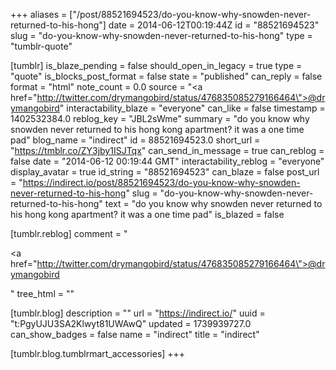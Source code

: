 +++
aliases = ["/post/88521694523/do-you-know-why-snowden-never-returned-to-his-hong"]
date = 2014-06-12T00:19:44Z
id = "88521694523"
slug = "do-you-know-why-snowden-never-returned-to-his-hong"
type = "tumblr-quote"

[tumblr]
is_blaze_pending = false
should_open_in_legacy = true
type = "quote"
is_blocks_post_format = false
state = "published"
can_reply = false
format = "html"
note_count = 0.0
source = "<a href=\"http://twitter.com/drymangobird/status/476835085279166464\">@drymangobird</a>"
interactability_blaze = "everyone"
can_like = false
timestamp = 1402532384.0
reblog_key = "JBL2sWme"
summary = "do you know why snowden never returned to his hong kong apartment? it was a one time pad"
blog_name = "indirect"
id = 88521694523.0
short_url = "https://tmblr.co/ZY3jby1ISJTqx"
can_send_in_message = true
can_reblog = false
date = "2014-06-12 00:19:44 GMT"
interactability_reblog = "everyone"
display_avatar = true
id_string = "88521694523"
can_blaze = false
post_url = "https://indirect.io/post/88521694523/do-you-know-why-snowden-never-returned-to-his-hong"
slug = "do-you-know-why-snowden-never-returned-to-his-hong"
text = "do you know why snowden never returned to his hong kong apartment? it was a one time pad"
is_blazed = false

[tumblr.reblog]
comment = "<p><a href=\"http://twitter.com/drymangobird/status/476835085279166464\">@drymangobird</a></p>"
tree_html = ""

[tumblr.blog]
description = ""
url = "https://indirect.io/"
uuid = "t:PgyUJU3SA2Klwyt81UWAwQ"
updated = 1739939727.0
can_show_badges = false
name = "indirect"
title = "indirect"

[tumblr.blog.tumblrmart_accessories]
+++
